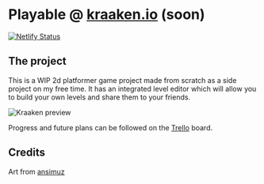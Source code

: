 # Playable @ [kraaken.io](https://kraaken.io) (soon)

[![Netlify Status](https://api.netlify.com/api/v1/badges/b216904b-6c5a-4754-9edc-06cf5cc360b5/deploy-status)](https://app.netlify.com/sites/zen-boyd-13e691/deploys)

## The project

This is a WIP 2d platformer game project made from scratch as a side project on my free time.
It has an integrated level editor which will allow you to build your own levels and share them to your friends.

![Kraaken preview](https://files.metter-rothan.fr/kraaken/kraaken001.gif)

Progress and future plans can be followed on the [Trello](https://trello.com/b/gnYSXjkC/kraaken) board.

## Credits

Art from [ansimuz](https://ansimuz.itch.io/grotto-escape-ii-art-pack-)
